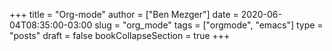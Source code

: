 +++
title = "Org-mode"
author = ["Ben Mezger"]
date = 2020-06-04T08:35:00-03:00
slug = "org_mode"
tags = ["orgmode", "emacs"]
type = "posts"
draft = false
bookCollapseSection = true
+++
